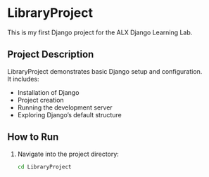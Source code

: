# LibraryProject

This is my first Django project for the ALX Django Learning Lab.

## Project Description
LibraryProject demonstrates basic Django setup and configuration.  
It includes:
- Installation of Django
- Project creation
- Running the development server
- Exploring Django’s default structure

## How to Run
1. Navigate into the project directory:
   ```bash
   cd LibraryProject
